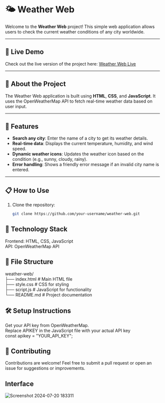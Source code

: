 # 🌤️ Weather Web

Welcome to the **Weather Web** project! This simple web application allows users to check the current weather conditions of any city worldwide.

---

## 🚀 Live Demo

Check out the live version of the project here: [Weather Web Live](https://denim-sore-jackrabbit.glitch.me)

---

## 📖 About the Project

The Weather Web application is built using **HTML**, **CSS**, and **JavaScript**. It uses the OpenWeatherMap API to fetch real-time weather data based on user input.

---

## 🌟 Features

- **Search any city**: Enter the name of a city to get its weather details.
- **Real-time data**: Displays the current temperature, humidity, and wind speed.
- **Dynamic weather icons**: Updates the weather icon based on the condition (e.g., sunny, cloudy, rainy).
- **Error handling**: Shows a friendly error message if an invalid city name is entered.

---

## 📋 How to Use

1. Clone the repository:
   ```bash
   git clone https://github.com/your-username/weather-web.git
   
## 🔧 Technology Stack
Frontend: HTML, CSS, JavaScript<br>
API: OpenWeatherMap API

## 📂 File Structure
weather-web/<br>
├── index.html        # Main HTML file<br>
├── style.css         # CSS for styling<br>
├── script.js         # JavaScript for functionality<br>
└── README.md         # Project documentation<br>

## 🛠️ Setup Instructions
Get your API key from OpenWeatherMap.<br>
Replace APIKEY in the JavaScript file with your actual API key<br>
   const apikey = "YOUR_API_KEY";<br>

## 🤝 Contributing
Contributions are welcome! Feel free to submit a pull request or open an issue for suggestions or improvements.<br>

## Interface
![Screenshot 2024-07-20 183311](https://github.com/user-attachments/assets/cb3cf446-0d0e-440a-bdaa-4afe0bfbed14)



